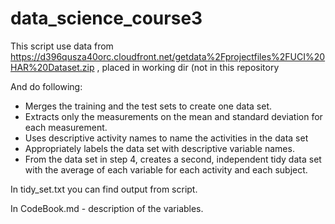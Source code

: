 data_science_course3
====================
This script use data from https://d396qusza40orc.cloudfront.net/getdata%2Fprojectfiles%2FUCI%20HAR%20Dataset.zip , placed in working dir (not in this repository


And do following:

+ Merges the training and the test sets to create one data set.
+ Extracts only the measurements on the mean and standard deviation for each measurement. 
+ Uses descriptive activity names to name the activities in the data set
+ Appropriately labels the data set with descriptive variable names. 
+ From the data set in step 4, creates a second, independent tidy data set with the average of each variable for each activity and each subject.


In tidy_set.txt you can find output from script.

In CodeBook.md - description of the variables.
